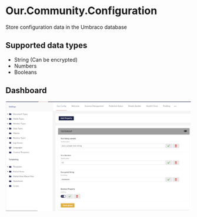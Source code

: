 # Our.Community.Configuration
Store configuration data in the Umbraco database

## Supported data types
- String (Can be encrypted)
- Numbers
- Booleans

## Dashboard
![Settings Dashboard](Documentation/images/dashboard.png)
